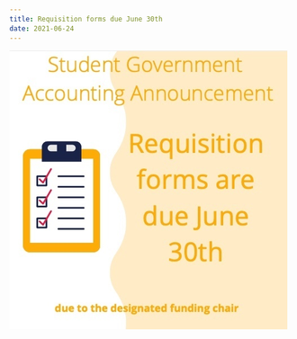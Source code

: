 ```yaml
---
title: Requisition forms due June 30th
date: 2021-06-24
---
```


![Student Government Accounting announcement: Requisition forms are due June 30th to the designated funding chair.](/docs/req-forms-u21.jpg)
